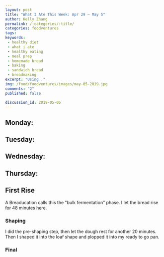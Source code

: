 ```yaml
---
layout: post
title: "What I Ate This Week: Apr 29 – May 5"
author: Kelly Zhang
permalink: /:categories/:title/
categories: foodventures
tags:
keywords:
 - healthy diet
 - what i ate
 - healthy eating
 - meal prep
 - homemade bread
 - baking
 - sandwich bread
 - breadmaking
excerpt: "Using ."
img: /food/foodventures/images/may-05-2019.jpg
comments: "2"
published: false

discussion_id: 2019-05-05
---
```


## Monday:

## Tuesday:

## Wednesday:

## Thursday:

## First Rise

A Breaducation calls this the "bulk fermentation" phase. I let the bread rise for 48 minutes here.

### Shaping

I did the pre-shaping step, then let the dough rest for another 20 minutes. Then I shaped it into the loaf shape and plopped it into my ready to go pan.

### Final

